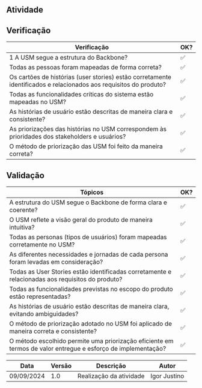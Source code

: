 ## Atividade

## Verificação

| Verificação                                                  | OK? |
|----------------------------------------------------------------|-----|
| 1 A USM segue a estrutura do Backbone?                               | ✅   |
| Todas as pessoas foram mapeadas de forma correta? | ✅   |
| Os cartões de histórias (user stories) estão corretamente identificados e relacionados aos requisitos do produto?    | ✅   |
| Todas as funcionalidades críticas do sistema estão mapeadas no USM? | ✅   |
| As histórias de usuário estão descritas de maneira clara e consistente?                    | ✅   |
| As priorizações das histórias no USM correspondem às prioridades dos stakeholders e usuários? | ✅   |
| O método de priorização das USM foi feito da maneira correta?        | ✅   |

## Validação
| Tópicos                                                        | OK? |
|----------------------------------------------------------------|-----|
| A estrutura do USM segue o Backbone de forma clara e coerente?                           | ✅   |
| O USM reflete a visão geral do produto de maneira intuitiva? | ✅   |
| Todas as personas (tipos de usuários) foram mapeadas corretamente no USM?  | ✅   |
|  As diferentes necessidades e jornadas de cada persona foram levadas em consideração?| ✅   |
| Todas as User Stories estão identificadas corretamente e relacionadas aos requisitos do produto? | ✅   |
| Todas as funcionalidades previstas no escopo do produto estão representadas? | ✅   |
| As histórias de usuário estão descritas de maneira clara, evitando ambiguidades? | ✅   |
| O método de priorização adotado no USM foi aplicado de maneira correta e consistente? | ✅   |
| O método escolhido permite uma priorização eficiente em termos de valor entregue e esforço de implementação? | ✅   |






|Data|Versão|Descrição|Autor|
|------------|--------|------------------------------|---------------|
|09/09/2024|1.0|Realização da atividade|Igor Justino|